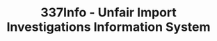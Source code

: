 ---
bigquery: https://console.cloud.google.com/bigquery?p=patents-public-data&d=usitc_investigations&page=dataset&project=sheets-management-319211
citation: US International Trade Commission 337Info Unfair Import Investigations Information
  System
contributors: US International Trade Comission
cost: None
description: US International Trade Commission 337Info Unfair Import Investigations
  Information System contains data on investigations done under Section 337. Section
  337 declares the infringement of certain statutory intellectual property rights
  and other forms of unfair competition in import trade to be unlawful practices.
  Most Section 337 investigations involve allegations of patent or registered trademark
  infringement.
documentation: FAQ and tutorial available on the site
last_edit: 04/09/2022, 22:23:59
location: https://pubapps2.usitc.gov/337external/
maintained_by: US International Trade Comission
schema_fields:
- internalRemand
- scheduledEndDateEvidHear
- teoProceedingInvolved
- patentNumber
- respondent
- teoIdIssueDate
- patentNumbers
- finalIdOnViolationIssue
- ouiiAttorney
- investigationNo
- teoIdDueDate
- ouiiParticipation
- dateOfPublicationFrNotice
- gcAttorney
- publication_number
- copyrightNumbers
- trademarkNumbers
- issueDateOtherNonFinal
- finalIdOnViolationDue
- aljAssigned
- dateCreated
- markmanHearing
- startDateMarkmanHearing
- invUnfairAct
- scheduledStartDateEvidHear
- targetDate
- endDateMarkmanHearing
- docketNo
- finalDetViolation
- id
- dateComplaintFiled
- actualEndDateEvidHear
- title
- investigationTermDate
- finalDetNoViolation
- htsNumbers
- complainant
- lastUpdated
- actualStartDateEvidHear
- currentActiveALJ
- teoReliefGranted
- currentStatus
- cafcAppeals
- investigationType
shortname: unfair_import_investigations
tags:
- import
- legal
- trade
timeframe: 2008-2021 (prior to 2008 downloadable as a JSON file)
title: 337Info - Unfair Import Investigations Information System
uuid: 2721f5ec-e599-4890-9265-9706719fc71e
---